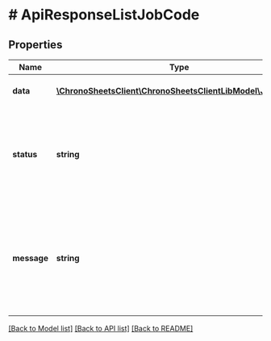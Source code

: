 # # ApiResponseListJobCode

## Properties

Name | Type | Description | Notes
------------ | ------------- | ------------- | -------------
**data** | [**\ChronoSheetsClient\ChronoSheetsClientLibModel\JobCode[]**](JobCode.md) | The main Data of the response | [optional]
**status** | **string** | The API response status. Indicates if the request was successful, failed or was unauthorised. | [optional]
**message** | **string** | A message to accompany the response status.  If the Status is failed, this message will hint why it failed and what you need to do. | [optional]

[[Back to Model list]](../../README.md#models) [[Back to API list]](../../README.md#endpoints) [[Back to README]](../../README.md)
